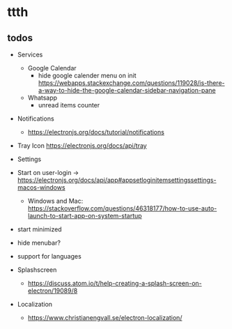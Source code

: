 # ttth
## todos

* Services
  * Google Calendar
    * hide google calender menu on init https://webapps.stackexchange.com/questions/119028/is-there-a-way-to-hide-the-google-calendar-sidebar-navigation-pane
  * Whatsapp
    * unread items counter

* Notifications
  * https://electronjs.org/docs/tutorial/notifications

* Tray Icon https://electronjs.org/docs/api/tray

 * Settings
  * Start on user-login -> https://electronjs.org/docs/api/app#appsetloginitemsettingssettings-macos-windows
    * Windows and Mac: https://stackoverflow.com/questions/46318177/how-to-use-auto-launch-to-start-app-on-system-startup
  * start minimized
  * hide menubar?
  * support for languages

 * Splashscreen
   * https://discuss.atom.io/t/help-creating-a-splash-screen-on-electron/19089/8

* Localization
  * https://www.christianengvall.se/electron-localization/
